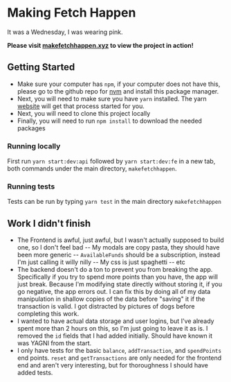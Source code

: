 # Making Fetch Happen

It was a Wednesday, I was wearing pink.

**Please visit [makefetchhappen.xyz](makefetchhappen.xyz) to view the project in action!**

## Getting Started

 - Make sure your computer has `npm`, if your computer does not have this, please go to the github repo for [nvm](https://github.com/nvm-sh/nvm) and install this package manager.
 - Next, you will need to make sure you have `yarn` installed.  The yarn [website](https://classic.yarnpkg.com/lang/en/docs/install/#mac-stable) will get that process started for you.
 - Next, you will need to clone this project locally
 - Finally, you will need to run `npm install` to download the needed packages

### Running locally
   First run `yarn start:dev:api` followed by `yarn start:dev:fe` in a new tab, both commands under the main directory, `makefetchhappen`.

### Running tests
   Tests can be run by typing `yarn test` in the main directory `makefetchhappen`
   
## Work I didn't finish

 - The Frontend is awful, just awful, but I wasn't actually supposed to build one, so I don't feel bad
	 -- My modals are copy pasta, they should have been more generic
	 -- `AvailableFunds` should be a subscription, instead I'm just calling it willy nilly
	 -- My css is just spaghetti
	 -- etc
- The backend doesn't do a ton to prevent you from breaking the app. Specifically if you try to spend more points than you have, the app will just break.  Because I'm modifying state directly without storing it, if you go negative, the app errors out.  I can fix this by doing all of my data manipulation in shallow copies of the data before "saving" it if the transaction is valid.  I got distracted by pictures of dogs before completing this work.
- I wanted to have actual data storage and user logins, but I've already spent more than 2 hours on this, so I'm just going to leave it as is.  I removed the `id` fields that I had added initially.  Should have known it was YAGNI from the start.
- I only have tests for the basic `balance`, `addTransaction`, and `spendPoints` end points.  `reset` and `getTransactions` are only needed for the frontend end and aren't very interesting, but for thoroughness I should have added tests.
